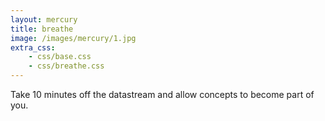 ```yaml
---
layout: mercury
title: breathe
image: /images/mercury/1.jpg
extra_css: 
    - css/base.css
    - css/breathe.css
---
```


<div class="image">
    <div class="circle neon-circle"></div>
</div>


<div class="text">
    Take 10 minutes off the datastream and allow concepts to become part of you.  
</div>
